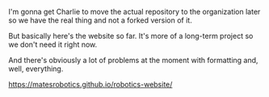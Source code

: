 I'm gonna get Charlie to move the actual repository to the organization later so we have the real thing and not a forked version of it.

But basically here's the website so far. It's more of a long-term project so we don't need it right now.

And there's obviously a lot of problems at the moment with formatting and, well, everything. 

https://matesrobotics.github.io/robotics-website/
